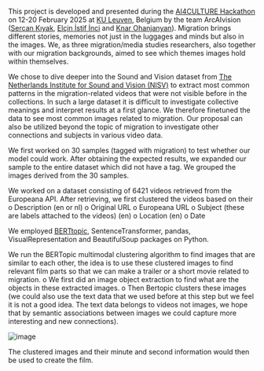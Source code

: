 This project is developed and presented during the [AI4CULTURE Hackathon](https://ai4culture.eu/) on 12-20 February 2025 at [KU Leuven](https://www.kuleuven.be/english/kuleuven/index.html), Belgium by the team ArcAIvision ([Sercan Kıyak](https://www.linkedin.com/in/sercankiyak/?originalSubdomain=be), [Elçin İstif İnci](www.linkedin.com/in/elcin-istifinci) and [Knar Ohanjanyan](https://www.linkedin.com/in/knar-ohanjanyan/?originalSubdomain=nl)).
Migration brings different stories, memories not just in the luggages and minds but also in the images. We, as three migration/media studies researchers, also together with our migration backgrounds, aimed to see which themes images hold within themselves. 

We chose to dive deeper into the Sound and Vision dataset from [The Netherlands Institute for Sound and Vision (NISV)](https://www.beeldengeluid.nl/en) to extract most common patterns in the migration-related videos that were not visible before in the collections. In such a large dataset it is difficult to investigate collective meanings and interpret results at a first glance. We therefore finetuned the data to see most common images related to migration. Our proposal can also be utilized beyond the topic of migration to investigate other connections and subjects in various video data.

We first worked on 30 samples (tagged with migration) to test whether our model could work. After obtaining the expected results, we expanded our sample to the entire dataset which did not have a tag. We grouped the images derived from the 30 samples.

We worked on a dataset consisting of 6421 videos retrieved from the Europeana API. After retrieving, we first clustered the videos based on their 
o	Description (en or nl)
o	Original URL
o	Europeana URL
o	Subject (these are labels attached to the videos) (en)
o	Location (en)
o	Date

We employed [BERTtopic](https://maartengr.github.io/BERTopic/getting_started/multimodal/multimodal.html), SentenceTransformer, pandas, VisualRepresentation and BeautifulSoup packages on Python.

We run the BERTopic multimodal clustering algorithm to find images that are similar to each other, the idea is to use these clustered images to find relevant film parts so that we can make a trailer or a short movie related to migration. 
o	We first did an image object extraction to find what are the objects in these extracted images. 
o	Then Bertopic clusters these images (we could also use the text data that we used before at this step but we feel it is not a good idea. The text data belongs to videos not images, we hope that by semantic associations between images we could capture more interesting and new connections).

![image](https://github.com/user-attachments/assets/8ea476f1-aa99-475c-b88f-1bbbfe94402e)


The clustered images and their minute and second information would then be used to create the film.


